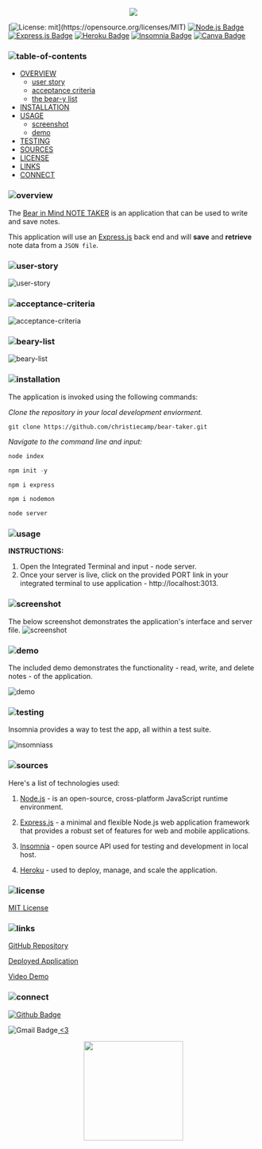<p align="center">
<img src="./bear-necessities/logo.png"/>
</p>

[![License: mit](https://img.shields.io/badge/license-mit-pink?)](https://opensource.org/licenses/MIT)
[![Node.js Badge](https://img.shields.io/badge/node-brown?logo=nodedotjs&logoColor=fff&style=flat)](https://nodejs.org/en)
[![Express.js Badge](https://img.shields.io/badge/express-brown.svg?&logo=Express&logoColor=white)](https://expressjs.com/)
[![Heroku Badge](https://img.shields.io/badge/heroku-lightgrey.svg?&logo=Heroku&logoColor=white)](https://heroku.com/)
[![Insomnia Badge](https://img.shields.io/badge/insomnia-lightgrey.svg?&logo=Insomnia&logoColor=white)](https://canva.com/) 
[![Canva Badge](https://img.shields.io/badge/canva-hotpink.svg?&logo=Canva&logoColor=white)](https://canva.com/) 

### ![table-of-contents](./bear-necessities/toc.png)

  - [OVERVIEW](#overview)
    - [user story](#user-story)
    - [acceptance criteria](#acceptance-criteria)
    - [the bear-y list](#beary-list)
  - [INSTALLATION](#installation)
  - [USAGE](#usage)
    - [screenshot](#screenshot)
    - [demo](#demo)
  - [TESTING](#testing)
  - [SOURCES](#sources)
  - [LICENSE](#license)
  - [LINKS](#links)
  - [CONNECT](#connect)

### ![overview](./bear-necessities/1.png)
The [Bear in Mind NOTE TAKER]() is an application that can be used to write and save notes.

This application will use an [Express.js](https://expressjs.com) back end and will **save** and **retrieve** note data from a `JSON file`.

### ![user-story](./bear-necessities/9.png)
![user-story](./bear-necessities/user-story.png)

### ![acceptance-criteria](./bear-necessities/10.png)
![acceptance-criteria](./bear-necessities/acceptance-criteria.png)

### ![beary-list](./bear-necessities/11.png)
![beary-list](./bear-necessities/beary-list.png)

### ![installation](./bear-necessities/2.png)

The application is invoked using the following commands:

*Clone the repository in your local development enviorment.*

```
git clone https://github.com/christiecamp/bear-taker.git
```

*Navigate to the command line and input:*

```javascript
node index
```
```javascript
npm init -y
```
```javascript
npm i express
```
```javascript
npm i nodemon
```
```javascript
node server
```

### ![usage](./bear-necessities/3.png)

**INSTRUCTIONS:**

1. Open the Integrated Terminal and input - node server.
2. Once your server is live, click on the provided PORT link in your integrated terminal to use application - http://localhost:3013.

### ![screenshot](./bear-necessities/12.png)

The below screenshot demonstrates the application's interface and server file. 
![screenshot](./bear-necessities//ss.png)

### ![demo](./bear-necessities/13.png)
The included demo demonstrates the functionality - read, write, and delete notes - of the application.

![demo](./bear-necessities/bear-taker.gif)

### ![testing](./bear-necessities/8.png)

Insomnia provides a way to test the app, all within a test suite.

![insomniass](./bear-necessities/insomniass.png)

### ![sources](./bear-necessities/4.png)

Here's a list of technologies used:

1. [Node.js]() - is an open-source, cross-platform JavaScript runtime environment.

2. [Express.js]((https://expressjs.com)) - a minimal and flexible Node.js web application framework that provides a robust set of features for web and mobile applications.

3. [Insomnia](https://insomnia.rest/) - open source API used for testing and development in local host.

3. [Heroku](https://heroku.com) - used to deploy, manage, and scale the application.

### ![license](./bear-necessities/5.png)

 [MIT License](./LICENSE)

### ![links](./bear-necessities/6.png)

[GitHub Repository](https://github.com/christiecamp/bear-taker)

[Deployed Application](https://bear-taker-5e98aabde130.herokuapp.com/)

[Video Demo](https://www.loom.com/share/0f86f8baa48943e3b9c36090a33695a8)

### ![connect](./bear-necessities/7.png)

[![Github Badge](https://img.shields.io/badge/christiecamp-pink.svg?&logo=Github&logoColor=white)](https://github.com/christiecamp/bear-taker) 

![Gmail Badge](https://img.shields.io/badge/-pink.svg?&logo=Gmail&logoColor=white)<a href = "mailto:christiecamphoto@gmail.com?subject = Feedback&body = Message">  <3 </a>

<p align="center">
<a href="https://www.christiecamp.com"><img height= 200px src ="./bear-necessities/footer.png"></a>
</p>
